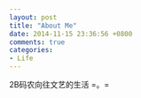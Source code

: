 ```yaml
---
layout: post
title: "About Me"
date: 2014-11-15 23:36:56 +0800
comments: true
categories: 
- Life 
---
```

2B码农向往文艺的生活 =。=